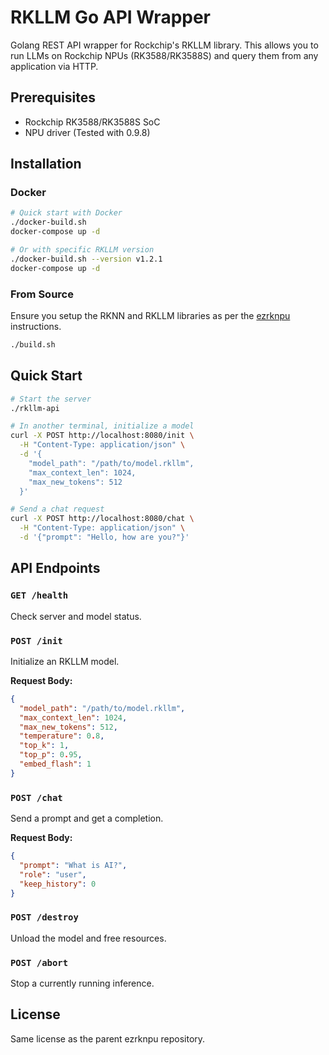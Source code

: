 # RKLLM Go API Wrapper

Golang REST API wrapper for Rockchip's RKLLM library. This allows you to run LLMs on Rockchip NPUs (RK3588/RK3588S) and query them from any application via HTTP.

## Prerequisites

- Rockchip RK3588/RK3588S SoC
- NPU driver (Tested with 0.9.8)

## Installation

### Docker

```bash
# Quick start with Docker
./docker-build.sh
docker-compose up -d

# Or with specific RKLLM version
./docker-build.sh --version v1.2.1
docker-compose up -d
```

### From Source

Ensure you setup the RKNN and RKLLM libraries as per the [ezrknpu](https://github.com/rockchip-linux/ezrknpu) instructions.

```bash
./build.sh
```

## Quick Start

```bash
# Start the server
./rkllm-api

# In another terminal, initialize a model
curl -X POST http://localhost:8080/init \
  -H "Content-Type: application/json" \
  -d '{
    "model_path": "/path/to/model.rkllm",
    "max_context_len": 1024,
    "max_new_tokens": 512
  }'

# Send a chat request
curl -X POST http://localhost:8080/chat \
  -H "Content-Type: application/json" \
  -d '{"prompt": "Hello, how are you?"}'
```

## API Endpoints

### `GET /health`
Check server and model status.

### `POST /init`
Initialize an RKLLM model.

**Request Body:**
```json
{
  "model_path": "/path/to/model.rkllm",
  "max_context_len": 1024,
  "max_new_tokens": 512,
  "temperature": 0.8,
  "top_k": 1,
  "top_p": 0.95,
  "embed_flash": 1
}
```

### `POST /chat`
Send a prompt and get a completion.

**Request Body:**
```json
{
  "prompt": "What is AI?",
  "role": "user",
  "keep_history": 0
}
```

### `POST /destroy`
Unload the model and free resources.

### `POST /abort`
Stop a currently running inference.

## License

Same license as the parent ezrknpu repository.
